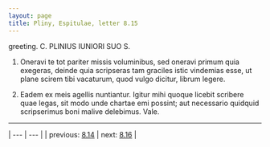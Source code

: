 ```yaml
---
layout: page
title: Pliny, Espitulae, letter 8.15
---
```


greeting. C. PLINIUS IUNIORI SUO S.



1. Oneravi te tot pariter missis voluminibus, sed oneravi primum quia exegeras, deinde quia scripseras tam graciles istic vindemias esse, ut plane scirem tibi vacaturum, quod vulgo dicitur, librum legere.



2. Eadem ex meis agellis nuntiantur. Igitur mihi quoque licebit scribere quae legas, sit modo unde chartae emi possint; aut necessario quidquid scripserimus boni malive delebimus. Vale.



---

| --- | --- |
| previous: [8.14](../8.14/) | next: [8.16](../8.16/) |